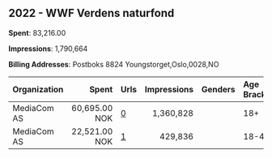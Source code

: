 ## 2022 - WWF Verdens naturfond 
**Spent**: 83,216.00

**Impressions**: 1,790,664

**Billing Addresses**: Postboks 8824 Youngstorget,Oslo,0028,NO

|Organization|Spent|Urls|Impressions|Genders|Age Brackets|Country Codes|
|:---|---:|:---|---:|:---|:---|:---|
|MediaCom AS|60,695.00 NOK|[0](https://www.snap.com/political-ads/asset/1d4b7ed9b416ddea1ee55238252dde67c0b79e453a4ddc44205c39f89ee0e466?mediaType=jpg)|1,360,828||18+|norway|
|MediaCom AS|22,521.00 NOK|[1](https://www.snap.com/political-ads/asset/a7610aea7a40482a7de76d8de0909aaee129cc0ce322c9ac70351056d749b388?mediaType=mp4)|429,836||18-40|norway|
